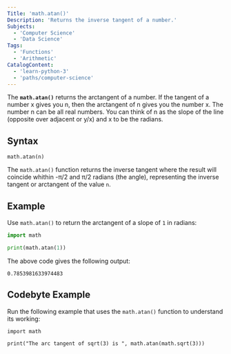 ```yaml
---
Title: 'math.atan()'
Description: 'Returns the inverse tangent of a number.'
Subjects:
  - 'Computer Science'
  - 'Data Science'
Tags: 
  - 'Functions'
  - 'Arithmetic'
CatalogContent: 
  - 'learn-python-3'
  - 'paths/computer-science'
---
```


The **`math.atan()`** returns the arctangent of a number. If the tangent of a number x gives you n, then the arctangent of n gives you the number x. The number n can be all real numbers. You can think of n as the slope of the line (opposite over adjacent or y/x) and x to be the radians.

## Syntax

```pseudo
math.atan(n)
```

The `math.atan()` function returns the inverse tangent where the result will coincide whithin -π/2 and π/2 radians (the angle), representing the inverse tangent or arctangent of the value `n`.

## Example

Use `math.atan()` to return the arctangent of a slope of `1` in radians:

```py
import math

print(math.atan(1))
```


The above code gives the following output:

```shell
0.7853981633974483
```
## Codebyte Example

Run the following example that uses the `math.atan()` function to understand its working:

```codebyte/python
import math

print("The arc tangent of sqrt(3) is ", math.atan(math.sqrt(3)))
```

